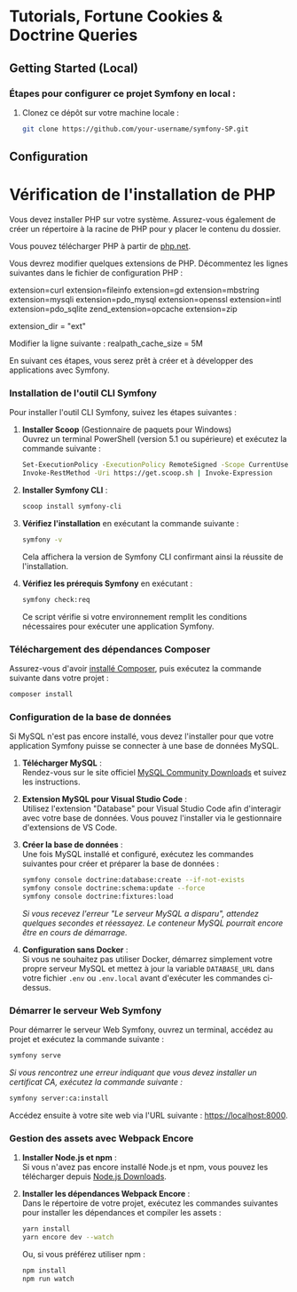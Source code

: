 
# Tutorials, Fortune Cookies & Doctrine Queries

## Getting Started (Local)

### Étapes pour configurer ce projet Symfony en local :

1. Clonez ce dépôt sur votre machine locale :

    ```bash
    git clone https://github.com/your-username/symfony-SP.git
    ```

## Configuration

# Vérification de l'installation de PHP

Vous devez installer PHP sur votre système. Assurez-vous également de créer un répertoire à la racine de PHP pour y placer le contenu du dossier. 

Vous pouvez télécharger PHP à partir de [php.net](https://www.php.net/downloads).

Vous devrez modifier quelques extensions de PHP. Décommentez les lignes suivantes dans le fichier de configuration PHP :

extension=curl
extension=fileinfo
extension=gd
extension=mbstring
extension=mysqli
extension=pdo_mysql
extension=openssl
extension=intl
extension=pdo_sqlite
zend_extension=opcache
extension=zip


extension_dir = "ext"


Modifier la ligne suivante : 
realpath_cache_size = 5M

En suivant ces étapes, vous serez prêt à créer et à développer des applications avec Symfony.





### Installation de l'outil CLI Symfony

Pour installer l'outil CLI Symfony, suivez les étapes suivantes :

1. **Installer Scoop** (Gestionnaire de paquets pour Windows)  
   Ouvrez un terminal PowerShell (version 5.1 ou supérieure) et exécutez la commande suivante :

    ```bash
    Set-ExecutionPolicy -ExecutionPolicy RemoteSigned -Scope CurrentUser
    Invoke-RestMethod -Uri https://get.scoop.sh | Invoke-Expression
    ```

2. **Installer Symfony CLI** :

    ```bash
    scoop install symfony-cli
    ```

3. **Vérifiez l'installation** en exécutant la commande suivante :

    ```bash
    symfony -v
    ```

    Cela affichera la version de Symfony CLI confirmant ainsi la réussite de l'installation.

4. **Vérifiez les prérequis Symfony** en exécutant :

    ```bash
    symfony check:req
    ```

    Ce script vérifie si votre environnement remplit les conditions nécessaires pour exécuter une application Symfony.

### Téléchargement des dépendances Composer

Assurez-vous d'avoir [installé Composer](https://getcomposer.org/download/), puis exécutez la commande suivante dans votre projet :

```bash
composer install
```

### Configuration de la base de données

Si MySQL n'est pas encore installé, vous devez l'installer pour que votre application Symfony puisse se connecter à une base de données MySQL.

1. **Télécharger MySQL** :  
   Rendez-vous sur le site officiel [MySQL Community Downloads](https://dev.mysql.com/downloads/installer/) et suivez les instructions.

2. **Extension MySQL pour Visual Studio Code** :  
   Utilisez l'extension "Database" pour Visual Studio Code afin d'interagir avec votre base de données. Vous pouvez l'installer via le gestionnaire d'extensions de VS Code.

3. **Créer la base de données** :  
   Une fois MySQL installé et configuré, exécutez les commandes suivantes pour créer et préparer la base de données :

    ```bash
    symfony console doctrine:database:create --if-not-exists
    symfony console doctrine:schema:update --force
    symfony console doctrine:fixtures:load
    ```

    *Si vous recevez l'erreur "Le serveur MySQL a disparu", attendez quelques secondes et réessayez. Le conteneur MySQL pourrait encore être en cours de démarrage.*

4. **Configuration sans Docker** :  
   Si vous ne souhaitez pas utiliser Docker, démarrez simplement votre propre serveur MySQL et mettez à jour la variable `DATABASE_URL` dans votre fichier `.env` ou `.env.local` avant d'exécuter les commandes ci-dessus.

### Démarrer le serveur Web Symfony

Pour démarrer le serveur Web Symfony, ouvrez un terminal, accédez au projet et exécutez la commande suivante :

```bash
symfony serve
```

*Si vous rencontrez une erreur indiquant que vous devez installer un certificat CA, exécutez la commande suivante :*

```bash
symfony server:ca:install
```

Accédez ensuite à votre site web via l'URL suivante : [https://localhost:8000](https://localhost:8000).

### Gestion des assets avec Webpack Encore

1. **Installer Node.js et npm** :  
   Si vous n'avez pas encore installé Node.js et npm, vous pouvez les télécharger depuis [Node.js Downloads](https://nodejs.org/en/download/).

2. **Installer les dépendances Webpack Encore** :  
   Dans le répertoire de votre projet, exécutez les commandes suivantes pour installer les dépendances et compiler les assets :

    ```bash
    yarn install
    yarn encore dev --watch
    ```

    Ou, si vous préférez utiliser npm :

    ```bash
    npm install
    npm run watch
    ```





